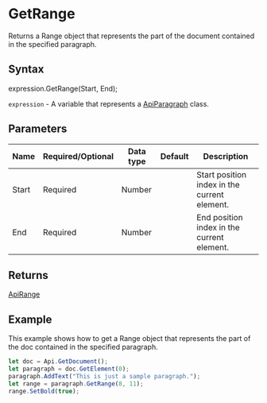 # GetRange

Returns a Range object that represents the part of the document contained in the specified paragraph.

## Syntax

expression.GetRange(Start, End);

`expression` - A variable that represents a [ApiParagraph](../ApiParagraph.md) class.

## Parameters

| **Name** | **Required/Optional** | **Data type** | **Default** | **Description** |
| ------------- | ------------- | ------------- | ------------- | ------------- |
| Start | Required | Number |  | Start position index in the current element. |
| End | Required | Number |  | End position index in the current element. |

## Returns

[ApiRange](../../ApiRange/ApiRange.md)

## Example

This example shows how to get a Range object that represents the part of the doc contained in the specified paragraph.

```javascript
let doc = Api.GetDocument();
let paragraph = doc.GetElement(0);
paragraph.AddText("This is just a sample paragraph.");
let range = paragraph.GetRange(8, 11);
range.SetBold(true);
```

